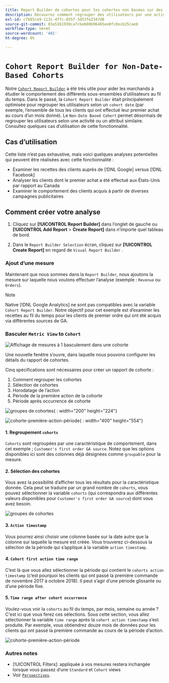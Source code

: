 ```yaml
---
title: Report Builder de cohortes pour les cohortes non basées sur des dates
description: Découvrez comment regrouper des utilisateurs par une activité ou un attribut similaire.
exl-id: c7b85ce9-113c-4ffc-855f-3d53fe2347d8
source-git-commit: 03a5161930cafcbe600b96465ee0fc0ecb25cae8
workflow-type: tm+mt
source-wordcount: '481'
ht-degree: 0%

---
```


# `Cohort Report Builder for Non-Date-Based Cohorts`

Notre [`Cohort Report Builder`](../dev-reports/cohort-rpt-bldr.md) a été très utile pour aider les marchands à étudier le comportement des différents sous-ensembles d’utilisateurs au fil du temps. Dans le passé, la `Cohort Report Builder` était principalement optimisée pour regrouper les utilisateurs selon un `cohort date` (par exemple, l’ensemble de tous les clients qui ont effectué leur premier achat au cours d’un mois donné). Le `Non-Date Based Cohort` permet désormais de regrouper les utilisateurs selon une activité ou un attribut similaire. Consultez quelques cas d’utilisation de cette fonctionnalité.

## Cas d’utilisation

Cette liste n’est pas exhaustive, mais voici quelques analyses potentielles qui peuvent être réalisées avec cette fonctionnalité :

* Examiner les recettes des clients auprès de [!DNL Google] versus [!DNL Facebook]
* Analyser les clients dont le premier achat a été effectué aux États-Unis par rapport au Canada
* Examiner le comportement des clients acquis à partir de diverses campagnes publicitaires

## Comment créer votre analyse

1. Cliquez sur **[!UICONTROL Report Builder]** dans l’onglet de gauche ou **[!UICONTROL Add Report** > **Create Report]** dans n’importe quel tableau de bord.

1. Dans le `Report Builder Selection` écran, cliquez sur **[!UICONTROL Create Report]** en regard de `Visual Report Builder` .

### Ajout d’une mesure

Maintenant que nous sommes dans la `Report Builder`, nous ajoutons la mesure sur laquelle nous voulons effectuer l’analyse (exemple : `Revenue` ou `Orders`).

>[!NOTE]
>
>Native [!DNL Google Analytics] ne sont pas compatibles avec la variable `Cohort Report Builder`. Notre objectif pour cet exemple est d’examiner les recettes au fil du temps pour les clients de premier ordre qui ont été acquis via différentes sources de GA.

### Basculer `Metric View` to `Cohort`

![Affichage de mesures à 1 basculement dans une cohorte](../../assets/1-toggle-metric-view-to-cohort.png)

Une nouvelle fenêtre s’ouvre, dans laquelle nous pouvons configurer les détails du rapport de cohortes.

Cinq spécifications sont nécessaires pour créer un rapport de cohorte :

1. Comment regrouper les cohortes
1. Sélection de cohortes
1. Horodatage de l’action
1. Période de la première action de la cohorte
1. Période après occurrence de cohorte

![groupes de cohortes](../../assets/2-cohort-groups.png){ : width=&quot;200&quot; height=&quot;224&quot;}

![cohorte-première-action-période](../../assets/3-cohort-first-action-time-range.png){ : width=&quot;400&quot; height=&quot;554&quot;}

#### 1. Regroupement `cohorts`

`Cohorts` sont regroupées par une caractéristique de comportement, dans cet exemple ; `Customer's first order GA source`. Notez que les options disponibles ici sont des colonnes déjà désignées comme `groupable` pour la mesure.

#### 2. Sélection des cohortes

Vous avez la possibilité d’afficher tous les résultats pour la caractéristique donnée. Cela peut se traduire par un grand nombre de `cohorts`, vous pouvez sélectionner la variable `cohorts` (qui correspondra aux différentes valeurs disponibles pour `Customer's first order GA source`) dont vous avez besoin.

![groupes de cohortes](../../assets/4-cohort-groups.png)<!--{: width="300" height="338"}-->

#### 3. `Action timestamp`

Vous pourrez ainsi choisir une colonne basée sur la date autre que la colonne sur laquelle la mesure est créée. Vous trouverez ci-dessous la sélection de la période qui s’applique à la variable `action timestamp`.

#### 4. `Cohort first action time range`

C’est là que vous allez sélectionner la période qui contient le `cohorts action timestamp` (c’est pourquoi les clients qui ont passé la première commande de novembre 2017 à octobre 2018). Il peut s’agir d’une période glissante ou d’une période fixe.

#### 5. `Time range after cohort occurrence`

Voulez-vous voir la `cohorts` au fil du temps, par mois, semaine ou année ? C&#39;est ici que vous ferez ces sélections. Sous cette section, vous allez sélectionner la variable `time range` après la `cohort action timestamp` s’est produite. Par exemple, vous obtiendrez douze mois de données pour les clients qui ont passé la première commande au cours de la période d’action.

![cohorte-première-action-période](../../assets/5-cohort-first-action-time-range.png)<!--{: width="400" height="557"}-->

### Autres notes

* [!UICONTROL Filters]: appliquée à vos mesures restera inchangée lorsque vous passez d’une `Standard` et `Cohort` views
* Voir [`Perspectives`](../../data-analyst/dev-reports/cohort-rpt-bldr.md).
